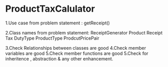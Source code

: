 # ProductTaxCalulator


1.Use case from problem statement :
  getReceipt()
  
2.Class names from problem statement:
  ReceiptGenerator
  Product
  Receipt
  Tax
  DutyType
  ProductType
  ProdcutPricePair
 
3.Check Relationships between classes are good
4.Check member variables are good
5.Check member functions are good
5.Check for inheritence , abstraction & any other enhancement. 
